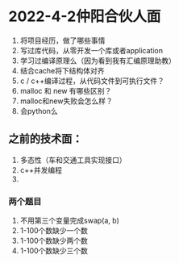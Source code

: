 # 2022-4-2仲阳合伙人面

1. 将项目经历，做了哪些事情
2. 写过库代码，从零开发一个库或者application
3. 学习过编译原理么（因为看到我有汇编原理助教）
4. 结合cache将下结构体对齐
5. c / c++编译过程，从代码文件到可执行文件？
6. malloc 和 new 有哪些区别？
6. malloc和new失败会怎么样？
6. 会python么



## 之前的技术面：

1. 多态性（车和交通工具实现接口）
2. c++并发编程
3. 



### 两个题目

1. 不用第三个变量完成swap(a, b)
2. 1-100个数缺少一个数
3. 1-100个数缺少两个数
4. 1-100个数缺少三个数